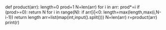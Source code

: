 def product(arr):
  length=0 
  prod=1 
  N=len(arr)
  for i in arr:
    prod*=i 
  if (prod>=0):
    return N 
  for i in range(N):
    if arr[i]<0:
      length=max(length,max(i,N-i-1)) 
  return length 
arr=list(map(int,input().split()))
N=len(arr)
r=product(arr)
print(r)
